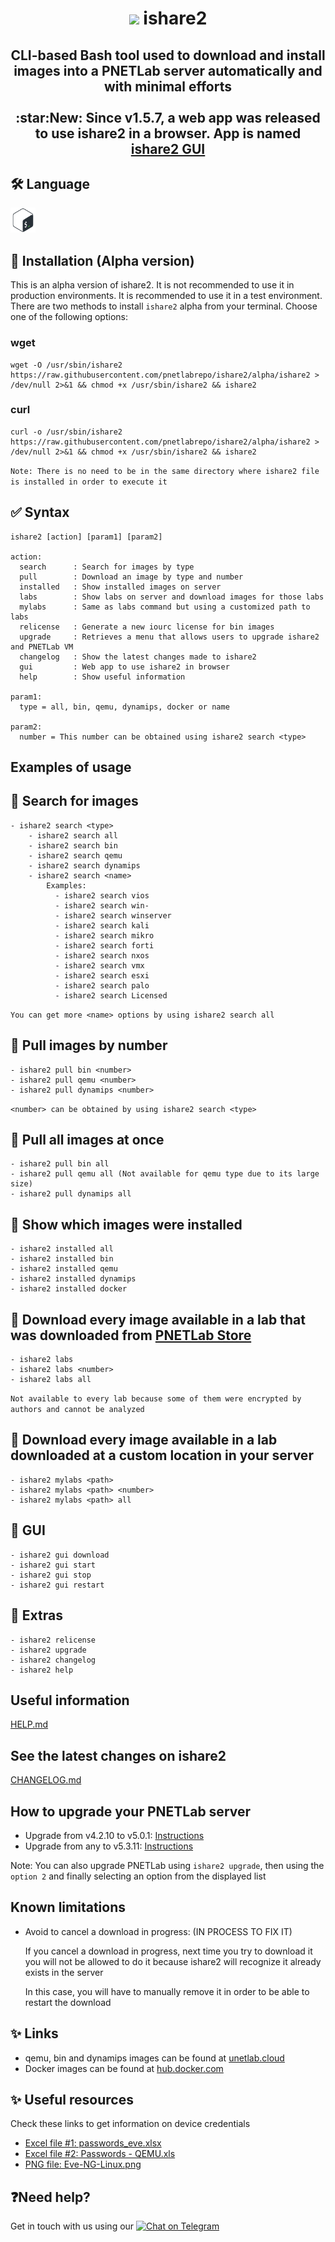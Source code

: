 <h1 align="center">
  <img src="https://media1.giphy.com/media/wvQIqJyNBOCjK/giphy.gif" width="100"/>
    ishare2
</h1>

<h2 align="center">
  CLI-based Bash tool used to download and install images into a PNETLab server automatically and with minimal efforts
  <br></br>
  :star:New: Since v1.5.7, a web app was released to use ishare2 in a browser. App is named <a href='https://github.com/pnetlabrepo/ishare2/tree/main/gui'>ishare2 GUI</a>
</h2>

## :hammer_and_wrench: Language

<div>
  <img src="https://raw.githubusercontent.com/devicons/devicon/master/icons/bash/bash-original.svg" title="Bash" alt="Bash" width="40" height="40"/>&nbsp;
</div>

## 🚀 Installation (Alpha version)

This is an alpha version of ishare2. It is not recommended to use it in production environments. It is recommended to use it in a test environment.
There are two methods to install `ishare2` alpha from your terminal. Choose one of the following options:

### wget

```linux
wget -O /usr/sbin/ishare2 https://raw.githubusercontent.com/pnetlabrepo/ishare2/alpha/ishare2 > /dev/null 2>&1 && chmod +x /usr/sbin/ishare2 && ishare2
```

### curl

```linux
curl -o /usr/sbin/ishare2 https://raw.githubusercontent.com/pnetlabrepo/ishare2/alpha/ishare2 > /dev/null 2>&1 && chmod +x /usr/sbin/ishare2 && ishare2
```

`Note: There is no need to be in the same directory where ishare2 file is installed in order to execute it`

## ✅ Syntax

    ishare2 [action] [param1] [param2]

    action:
      search      : Search for images by type
      pull        : Download an image by type and number
      installed   : Show installed images on server
      labs        : Show labs on server and download images for those labs
      mylabs      : Same as labs command but using a customized path to labs
      relicense   : Generate a new iourc license for bin images
      upgrade     : Retrieves a menu that allows users to upgrade ishare2 and PNETLab VM
      changelog   : Show the latest changes made to ishare2
      gui         : Web app to use ishare2 in browser
      help        : Show useful information

    param1:
      type = all, bin, qemu, dynamips, docker or name

    param2:
      number = This number can be obtained using ishare2 search <type>

## Examples of usage

## 💎 Search for images

    - ishare2 search <type>
        - ishare2 search all
        - ishare2 search bin
        - ishare2 search qemu
        - ishare2 search dynamips
        - ishare2 search <name>
            Examples:
              - ishare2 search vios
              - ishare2 search win-
              - ishare2 search winserver
              - ishare2 search kali
              - ishare2 search mikro
              - ishare2 search forti
              - ishare2 search nxos
              - ishare2 search vmx
              - ishare2 search esxi
              - ishare2 search palo
              - ishare2 search Licensed

`You can get more <name> options by using ishare2 search all`

## 💎 Pull images by number

    - ishare2 pull bin <number>
    - ishare2 pull qemu <number>
    - ishare2 pull dynamips <number>

`<number> can be obtained by using ishare2 search <type>`

## 💎 Pull all images at once

    - ishare2 pull bin all
    - ishare2 pull qemu all (Not available for qemu type due to its large size)
    - ishare2 pull dynamips all

## 💎 Show which images were installed

    - ishare2 installed all
    - ishare2 installed bin
    - ishare2 installed qemu
    - ishare2 installed dynamips
    - ishare2 installed docker

## 💎 Download every image available in a lab that was downloaded from [PNETLab Store](https://user.pnetlab.com/store/labs/view)

    - ishare2 labs
    - ishare2 labs <number>
    - ishare2 labs all

`Not available to every lab because some of them were encrypted by authors and cannot be analyzed`

## 💎 Download every image available in a lab downloaded at a custom location in your server

    - ishare2 mylabs <path>
    - ishare2 mylabs <path> <number>
    - ishare2 mylabs <path> all

## 💎 GUI

    - ishare2 gui download
    - ishare2 gui start
    - ishare2 gui stop
    - ishare2 gui restart

## 💎 Extras

    - ishare2 relicense
    - ishare2 upgrade
    - ishare2 changelog
    - ishare2 help

## Useful information

[HELP.md](https://github.com/pnetlabrepo/ishare2/blob/main/HELP.md)

## See the latest changes on ishare2

[CHANGELOG.md](https://github.com/pnetlabrepo/ishare2/blob/main/CHANGELOG.md)

## How to upgrade your PNETLab server

- Upgrade from v4.2.10 to v5.0.1: [Instructions](https://github.com/pnetlabrepo/ishare2/tree/main/upgrades/from_4.2.10_to_5.0.1)
- Upgrade from any to v5.3.11: [Instructions](https://github.com/pnetlabrepo/ishare2/tree/main/upgrades/from_any_to_5.3.11)

Note: You can also upgrade PNETLab using `ishare2 upgrade`, then using the `option 2` and finally selecting an option from the displayed list

## Known limitations

- Avoid to cancel a download in progress: (IN PROCESS TO FIX IT)

  If you cancel a download in progress, next time you try to download it you will not be allowed to do it because ishare2 will recognize it already exists in the server

  In this case, you will have to manually remove it in order to be able to restart the download

## ✨ Links

- qemu, bin and dynamips images can be found at [unetlab.cloud](https://unetlab.cloud/)
- Docker images can be found at [hub.docker.com](https://hub.docker.com/)

## ✨ Useful resources

Check these links to get information on device credentials

- [Excel file #1: passwords_eve.xlsx](https://unetlab.cloud/UNETLAB%20I/addons/passwords/passwords_eve.xlsx)
- [Excel file #2: Passwords - QEMU.xls](https://unetlab.cloud/UNETLAB%20II/Passwords%20-%20QEMU.xls)
- [PNG file: Eve-NG-Linux.png](https://unetlab.cloud/UNETLAB%20II/qemu/Linux/Eve-NG-Linux/Eve-NG-Linux.png)

## ❓Need help?

[ico-telegram]: https://img.shields.io/badge/@PNETLab_Platform_Group-2CA5E0.svg?style=flat-square&logo=telegram&label=Telegram

[link-telegram]: https://t.me/PNETLab

Get in touch with us using our [![Chat on Telegram][ico-telegram]][link-telegram]
